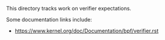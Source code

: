 This directory tracks work on verifier expectations.

Some documentation links include:

* https://www.kernel.org/doc/Documentation/bpf/verifier.rst
